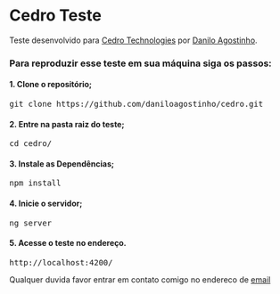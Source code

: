 # Cedro Teste

Teste desenvolvido para <a href="http://www.cedrotech.com/" target="_blank">Cedro Technologies</a> por <a href="https://www.linkedin.com/in/danilo-silva-74a2259b" target="_blank">Danilo Agostinho</a>.

### Para reproduzir esse teste em sua máquina siga os passos:

#### 1. Clone o repositório;
<pre>
git clone https://github.com/daniloagostinho/cedro.git
</pre> 

#### 2. Entre na pasta raiz do teste;
<pre>
cd cedro/
</pre> 

#### 3. Instale as Dependências;
<pre>
npm install 
</pre> 

#### 4. Inicie o servidor;
<pre>
ng server
</pre> 

#### 5. Acesse o teste no endereço.
<pre>
http://localhost:4200/
</pre>

Qualquer duvida favor entrar em contato comigo no endereco de <a href="mailto:danilodev.silva@gmail.com">email</a>
